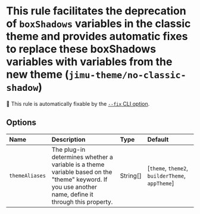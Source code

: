 # This rule facilitates the deprecation of `boxShadows` variables in the classic theme and provides automatic fixes to replace these boxShadows variables with variables from the new theme (`jimu-theme/no-classic-shadow`)

🔧 This rule is automatically fixable by the [`--fix` CLI option](https://eslint.org/docs/latest/user-guide/command-line-interface#--fix).

<!-- end auto-generated rule header -->

## Options

<!-- begin auto-generated rule options list -->

| Name           | Description                                                                                                                                           | Type     | Default                                         |
| :------------- | :---------------------------------------------------------------------------------------------------------------------------------------------------- | :------- | :---------------------------------------------- |
| `themeAliases` | The plug-in determines whether a variable is a theme variable based on the "theme" keyword. If you use another name, define it through this property. | String[] | [`theme`, `theme2`, `builderTheme`, `appTheme`] |

<!-- end auto-generated rule options list -->

